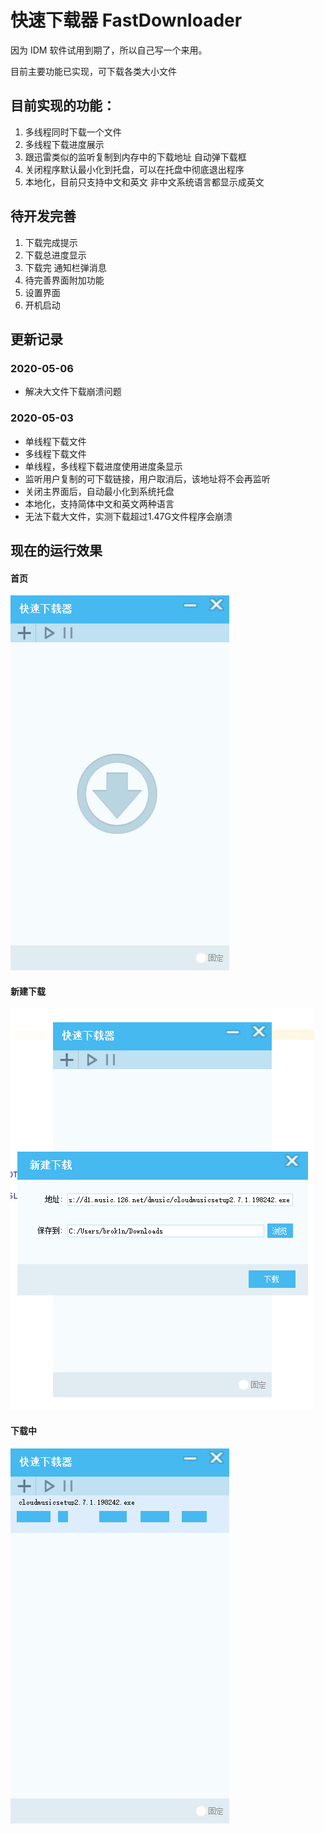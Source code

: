 # 快速下载器  FastDownloader

因为 IDM 软件试用到期了，所以自己写一个来用。

目前主要功能已实现，可下载各类大小文件

## 目前实现的功能：
1. 多线程同时下载一个文件
2. 多线程下载进度展示
3. 跟迅雷类似的监听复制到内存中的下载地址 自动弹下载框
4. 关闭程序默认最小化到托盘，可以在托盘中彻底退出程序
5. 本地化，目前只支持中文和英文 非中文系统语言都显示成英文

## 待开发完善
1. 下载完成提示
2. 下载总进度显示
3. 下载完 通知栏弹消息
4. 待完善界面附加功能
5. 设置界面
6. 开机启动


## 更新记录
### 2020-05-06
- 解决大文件下载崩溃问题

### 2020-05-03
- 单线程下载文件  
- 多线程下载文件  
- 单线程，多线程下载进度使用进度条显示  
- 监听用户复制的可下载链接，用户取消后，该地址将不会再监听  
- 关闭主界面后，自动最小化到系统托盘  
- 本地化，支持简体中文和英文两种语言  
- 无法下载大文件，实测下载超过1.47G文件程序会崩溃  


## 现在的运行效果

#### 首页

![](main.png)


#### 新建下载

![](new_task.png)


#### 下载中

![](downloading.png)
